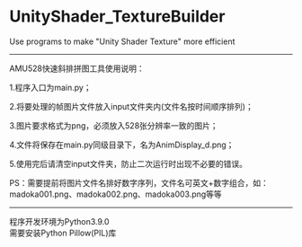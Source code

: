 # UnityShader_TextureBuilder
 Use programs to make "Unity Shader Texture" more efficient

----------------------------------------------------------------------------
AMU528快速斜排拼图工具使用说明：

1.程序入口为main.py；

2.将要处理的帧图片文件放入input文件夹内(文件名按时间顺序排列)；

3.图片要求格式为png，必须放入528张分辨率一致的图片；

4.文件将保存在main.py同级目录下，名为AnimDisplay_d.png；

5.使用完后请清空input文件夹，防止二次运行时出现不必要的错误。

PS：需要提前将图片文件名排好数字序列，文件名可英文+数字组合，如：madoka001.png、madoka002.png、madoka003.png等等

----------------------------------------------------------------------------
程序开发环境为Python3.9.0  
需要安装Python Pillow(PIL)库
